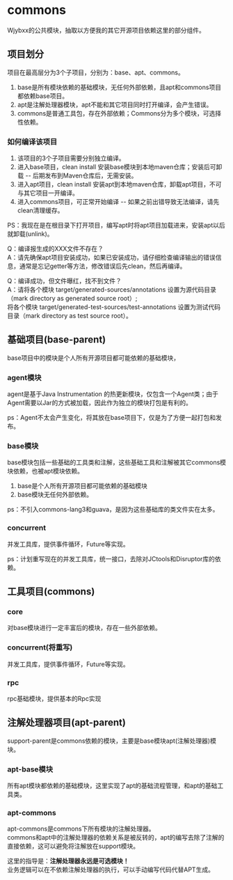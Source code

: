 # commons

Wjybxx的公共模块，抽取以方便我的其它开源项目依赖这里的部分组件。

## 项目划分

项目在最高层分为3个子项目，分别为：base、apt、commons。

1. base是所有模块依赖的基础模块，无任何外部依赖，且apt和commons项目都依赖base项目。
2. apt是注解处理器模块，apt不能和其它项目同时打开编译，会产生错误。
3. commons是普通工具包，存在外部依赖；Commons分为多个模块，可选择性依赖。

### 如何编译该项目

1. 该项目的3个子项目需要分别独立编译。
2. 进入base项目，clean install 安装base模块到本地maven仓库；安装后可卸载 -- 后期发布到Maven仓库后，无需安装。
3. 进入apt项目，clean install 安装apt到本地maven仓库，卸载apt项目，不可与其它项目一开编译。
4. 进入commons项目，可正常开始编译 -- 如果之前出错导致无法编译，请先clean清理缓存。

PS：我现在是在根目录下打开项目，编写apt时将apt项目加载进来，安装apt以后就卸载(unlink)。

Q：编译报生成的XXX文件不存在？  
A：请先确保apt项目安装成功，如果已安装成功，请仔细检查编译输出的错误信息，通常是忘记getter等方法，修改错误后先clean，然后再编译。

Q：编译成功，但文件曝红，找不到文件？  
A：请将各个模块 target/generated-sources/annotations 设置为源代码目录（mark directory as generated source root）;   
将各个模块 target/generated-test-sources/test-annotations 设置为测试代码目录（mark directory as test source root）。

## 基础项目(base-parent)

base项目中的模块是个人所有开源项目都可能依赖的基础模块，

### agent模块

agent是基于Java Instrumentation 的热更新模块，仅包含一个Agent类；由于Agent需要以Jar的方式被加载，因此作为独立的模块打包是有利的。

ps：Agent不太会产生变化，将其放在base项目下，仅是为了方便一起打包和发布。

### base模块

base模块包括一些基础的工具类和注解，这些基础工具和注解被其它commons模块依赖，也被apt模块依赖。

1. base是个人所有开源项目都可能依赖的基础模块
2. base模块无任何外部依赖。

ps：不引入commons-lang3和guava，是因为这些基础库的类文件实在太多。

### concurrent

并发工具库，提供事件循环，Future等实现。

ps：计划重写现在的并发工具库，统一接口，去除对JCtools和Disruptor库的依赖。

## 工具项目(commons)

### core

对base模块进行一定丰富后的模块，存在一些外部依赖。

### concurrent(将重写)

并发工具库，提供事件循环，Future等实现。

### rpc

rpc基础模块，提供基本的Rpc实现

## 注解处理器项目(apt-parent)

support-parent是commons依赖的模块，主要是base模块apt(注解处理器)模块。

### apt-base模块

所有apt模块都依赖的基础模块，这里实现了apt的基础流程管理，和apt的基础工具类。

### apt-commons

apt-commons是commons下所有模块的注解处理器。  
commons和apt中的注解处理器的依赖关系是被反转的，apt的编写去除了注解的直接依赖，这可以避免将注解放在support模块。

这里的指导是：**注解处理器永远是可选模块！**  
业务逻辑可以在不依赖注解处理器的执行，可以手动编写代码代替APT生成。